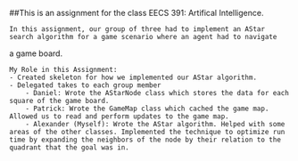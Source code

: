 ##This is an assignment for the class EECS 391: Artifical Intelligence. 

    In this assignment, our group of three had to implement an AStar search algorithm for a game scenario where an agent had to navigate
a game board.

    My Role in this Assignment:
    - Created skeleton for how we implemented our AStar algorithm.
    - Delegated takes to each group member
        - Daniel: Wrote the AStarNode class which stores the data for each square of the game board.
        - Patrick: Wrote the GameMap class which cached the game map. Allowed us to read and perform updates to the game map. 
        - Alexander (Myself): Wrote the AStar algorithm. Helped with some areas of the other classes. Implemented the technique to optimize run time by expanding the neighbors of the node by their relation to the quadrant that the goal was in. 
 
